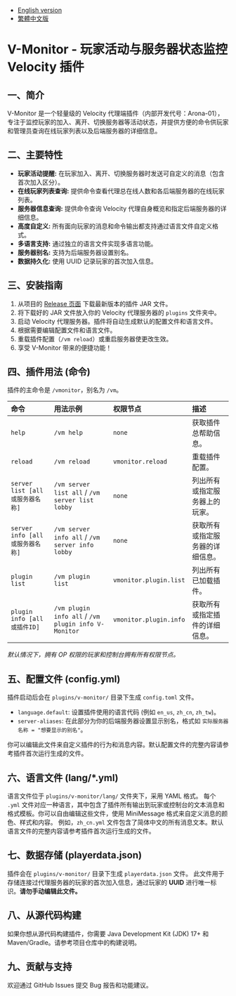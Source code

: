 - [English version](./README_EN.md)
- [繁體中文版](./README_TW.md)

# V-Monitor - 玩家活动与服务器状态监控 Velocity 插件

## 一、简介
V-Monitor 是一个轻量级的 Velocity 代理端插件（内部开发代号：Arona-01），专注于监控玩家的加入、离开、切换服务器等活动状态，并提供方便的命令供玩家和管理员查询在线玩家列表以及后端服务器的详细信息。

## 二、主要特性
- **玩家活动提醒:** 在玩家加入、离开、切换服务器时发送可自定义的消息（包含首次加入区分）。
- **在线玩家列表查询:** 提供命令查看代理总在线人数和各后端服务器的在线玩家列表。
- **服务器信息查询:** 提供命令查询 Velocity 代理自身概览和指定后端服务器的详细信息。
- **高度自定义:** 所有面向玩家的消息和命令输出都支持通过语言文件自定义格式。
- **多语言支持:** 通过独立的语言文件实现多语言功能。
- **服务器别名:** 支持为后端服务器设置别名。
- **数据持久化:** 使用 UUID 记录玩家的首次加入信息。

## 三、安装指南
1.  从项目的 [Release 页面](https://github.com/MC-Nirvana/V-Monitor/releases/latest) 下载最新版本的插件 JAR 文件。
2.  将下载好的 JAR 文件放入你的 Velocity 代理服务器的 `plugins` 文件夹中。
3.  启动 Velocity 代理服务器。插件将自动生成默认的配置文件和语言文件。
4.  根据需要编辑配置文件和语言文件。
5.  重载插件配置（`/vm reload`）或重启服务器使更改生效。
6.  享受 V-Monitor 带来的便捷功能！

## 四、插件用法 (命令)
插件的主命令是 `/vmonitor`，别名为 `/vm`。

| 命令                            | 用法示例                                            | 权限节点               | 描述                             |
|:--------------------------------|:----------------------------------------------------|:-----------------------|:---------------------------------|
| `help`                          | `/vm help`                                          | `none`                 | 获取插件总帮助信息。             |
| `reload`                        | `/vm reload`                                        | `vmonitor.reload`      | 重载插件配置。                   |
| `server list [all或服务器名称]` | `/vm server list all` / `/vm server list lobby`     | `none`                 | 列出所有或指定服务器上的玩家。   |
| `server info [all或服务器名称]` | `/vm server info all` / `/vm server info lobby`     | `none`                 | 获取所有或指定服务器的详细信息。 |
| `plugin list`                   | `/vm plugin list`                                   | `vmonitor.plugin.list` | 列出所有已加载插件。             |
| `plugin info [all或插件ID]`     | `/vm plugin info all` / `/vm plugin info V-Monitor` | `vmonitor.plugin.info` | 获取所有或指定插件的详细信息。   |

*默认情况下，拥有 OP 权限的玩家和控制台拥有所有权限节点。*

## 五、配置文件 (config.yml)
插件启动后会在 `plugins/v-monitor/` 目录下生成 `config.toml` 文件。

- `language.default`: 设置插件使用的语言代码 (例如 `en_us`, `zh_cn`, `zh_tw`)。
- `server-aliases`: 在此部分为你的后端服务器设置显示别名，格式如 `实际服务器名称 = "想要显示的别名"`。

你可以编辑此文件来自定义插件的行为和消息内容。默认配置文件的完整内容请参考插件首次运行生成的文件。

## 六、语言文件 (lang/*.yml)
语言文件位于 `plugins/v-monitor/lang/` 文件夹下，采用 YAML 格式。
每个 `.yml` 文件对应一种语言，其中包含了插件所有输出到玩家或控制台的文本消息和格式模板。你可以自由编辑这些文件，使用 MiniMessage 格式来自定义消息的颜色、样式和内容。
例如，`zh_cn.yml` 文件包含了简体中文的所有消息文本。默认语言文件的完整内容请参考插件首次运行生成的文件。

## 七、数据存储 (playerdata.json)
插件会在 `plugins/v-monitor/` 目录下生成 `playerdata.json` 文件。
此文件用于存储连接过代理服务器的玩家的首次加入信息，通过玩家的 **UUID** 进行唯一标识。**请勿手动编辑此文件。**

## 八、从源代码构建
如果你想从源代码构建插件，你需要 Java Development Kit (JDK) 17+ 和 Maven/Gradle。请参考项目仓库中的构建说明。

## 九、贡献与支持
欢迎通过 GitHub Issues 提交 Bug 报告和功能建议。